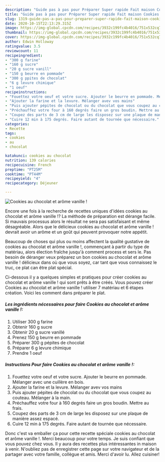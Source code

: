 ```yaml
---
description: "Guide pas à pas pour Préparer Super rapide Fait maison Cookies au chocolat et arôme vanille !"
title: "Guide pas à pas pour Préparer Super rapide Fait maison Cookies au chocolat et arôme vanille !"
slug: 1319-guide-pas-a-pas-pour-preparer-super-rapide-fait-maison-cookies-au-chocolat-et-arome-vanille
date: 2020-10-15T22:13:29.315Z
image: https://img-global.cpcdn.com/recipes/3932c199fc4b4016/751x532cq70/cookies-au-chocolat-et-arome-vanille-photo-principale-de-la-recette.jpg
thumbnail: https://img-global.cpcdn.com/recipes/3932c199fc4b4016/751x532cq70/cookies-au-chocolat-et-arome-vanille-photo-principale-de-la-recette.jpg
cover: https://img-global.cpcdn.com/recipes/3932c199fc4b4016/751x532cq70/cookies-au-chocolat-et-arome-vanille-photo-principale-de-la-recette.jpg
author: Edwin Holloway
ratingvalue: 3.5
reviewcount: 11
recipeingredient:
- "300 g farine"
- "160 g sucre"
- "20 g sucre vanill"
- "150 g beurre en pommade"
- "300 g ppites de chocolat"
- "6 g levure chimique"
- "1 oeuf"
recipeinstructions:
- "Fouettez votre oeuf et votre sucre. Ajouter le beurre en pommade. Mélanger avec une cuillère en bois."
- "Ajouter la farine et la levure. Mélanger avev vos mains"
- "Puis ajouter pépites de chocolat ou du chocolat que vous coupez au couteau. Mélanger à la main."
- "Préchauffez votre four à 160 degrés faire un gros boudin. Mettre au frais."
- "Coupez des parts de 3 cm de large les disposez sur une plaque de manière assez espacé."
- "Cuire 12 min à 175 degrés. Faire autant de tournée que nécessaire."
categories:
- Recette
tags:
- cookies
- au
- chocolat

katakunci: cookies au chocolat 
nutrition: 139 calories
recipecuisine: French
preptime: "PT25M"
cooktime: "PT44M"
recipeyield: "4"
recipecategory: Déjeuner

---
```



![Cookies au chocolat et arôme vanille !](https://img-global.cpcdn.com/recipes/3932c199fc4b4016/751x532cq70/cookies-au-chocolat-et-arome-vanille-photo-principale-de-la-recette.jpg)

Encore une fois à la recherche de recettes uniques d'idées cookies au chocolat et arôme vanille !? La méthode de préparation est dérange facile. Si mauvais processus alors le résultat ne sera pas satisfaisant et même désagréable. Alors que le délicieux cookies au chocolat et arôme vanille ! devrait avoir un arôme et un goût qui peuvent provoquer notre appétit.



Beaucoup de choses qui plus ou moins affectent la qualité gustative de cookies au chocolat et arôme vanille !, commençant à partir du type de matériau, alors élection fraîche jusqu'à comment process et sers le. Pas besoin de déranger veux préparez un bon cookies au chocolat et arôme vanille ! délicieux dans où que vous soyez, car tant que vous connaissez le truc, ce plat can être plat spécial.


Ci-dessous il y a quelques simples et pratiques pour créer cookies au chocolat et arôme vanille ! qui sont prêts à être créés. Vous pouvez créer Cookies au chocolat et arôme vanille ! utiliser 7 matériau et 6 étapes création. Voici les comment dans préparer le plat.

<!--inarticleads1-->

##### Les ingrédients nécessaires pour faire Cookies au chocolat et arôme vanille !:

1. Utiliser 300 g farine
1. Obtenir 160 g sucre
1. Obtenir 20 g sucre vanillé
1. Prenez 150 g beurre en pommade
1. Préparer 300 g pépites de chocolat
1. Préparer 6 g levure chimique
1. Prendre 1 oeuf




<!--inarticleads2-->

##### Instructions Pour faire Cookies au chocolat et arôme vanille !:

1. Fouettez votre oeuf et votre sucre. Ajouter le beurre en pommade. Mélanger avec une cuillère en bois.
1. Ajouter la farine et la levure. Mélanger avev vos mains
1. Puis ajouter pépites de chocolat ou du chocolat que vous coupez au couteau. Mélanger à la main.
1. Préchauffez votre four à 160 degrés faire un gros boudin. Mettre au frais.
1. Coupez des parts de 3 cm de large les disposez sur une plaque de manière assez espacé.
1. Cuire 12 min à 175 degrés. Faire autant de tournée que nécessaire.





Donc c'est va emballer ça pour cette recette spéciale cookies au chocolat et arôme vanille !. Merci beaucoup pour votre temps. Je suis confiant que vous pouvez chez vous. Il y aura des recettes plus  intéressantes in maison à venir. N'oubliez pas de enregistrer cette page sur votre navigateur et de la partager avec votre famille, collègue et amis. Merci d'avoir lu. Allez cuisiner!
